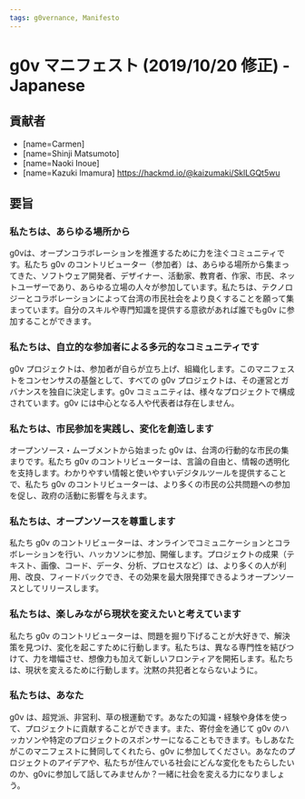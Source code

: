 ```yaml
---
tags: g0vernance, Manifesto
---
```


# g0v マニフェスト (2019/10/20 修正) - Japanese

## 貢献者
- [name=Carmen]
- [name=Shinji Matsumoto]
- [name=Naoki Inoue]
- [name=Kazuki Imamura] https://hackmd.io/@kaizumaki/SklLGQt5wu

## 要旨

### 私たちは、あらゆる場所から

g0vは、オープンコラボレーションを推進するために力を注ぐコミュニティです。私たち g0v のコントリビューター（参加者）は、あらゆる場所から集まってきた、ソフトウェア開発者、デザイナー、活動家、教育者、作家、市民、ネットユーザーであり、あらゆる立場の人々が参加しています。私たちは、テクノロジーとコラボレーションによって台湾の市民社会をより良くすることを願って集まっています。自分のスキルや専門知識を提供する意欲があれば誰でもg0v に参加することができます。

### 私たちは、自立的な参加者による多元的なコミュニティです

g0v プロジェクトは、参加者が自らが立ち上げ、組織化します。このマニフェストをコンセンサスの基盤として、すべての g0v プロジェクトは、その運営とガバナンスを独自に決定します。g0v コミュニティは、様々なプロジェクトで構成されています。g0v には中心となる人や代表者は存在しません。

### 私たちは、市民参加を実践し、変化を創造します

オープンソース・ムーブメントから始まった g0v は、台湾の行動的な市民の集まりです。私たち g0v のコントリビューターは、言論の自由と、情報の透明化を支持します。わかりやすい情報と使いやすいデジタルツールを提供することで、私たち g0v  のコントリビューターは、より多くの市民の公共問題への参加を促し、政府の活動に影響を与えます。

### 私たちは、オープンソースを尊重します

私たち g0v のコントリビューターは、オンラインでコミュニケーションとコラボレーションを行い、ハッカソンに参加、開催します。プロジェクトの成果（テキスト、画像、コード、データ、分析、プロセスなど）は、より多くの人が利用、改良、フィードバックでき、その効果を最大限発揮できるようオープンソースとしてリリースします。

### 私たちは、楽しみながら現状を変えたいと考えています

私たち g0v のコントリビューターは、問題を掘り下げることが大好きで、解決策を見つけ、変化を起こすために行動します。私たちは、異なる専門性を結びつけて、力を増幅させ、想像力も加えて新しいフロンティアを開拓します。私たちは、現状を変えるために行動します。沈黙の共犯者とならないように。

### 私たちは、あなた

g0v は、超党派、非営利、草の根運動です。あなたの知識・経験や身体を使って、プロジェクトに貢献することができます。また、寄付金を通じて g0v のハッカソンや特定のプロジェクトのスポンサーになることもできます。もしあなたがこのマニフェストに賛同してくれたら、g0v に参加してください。あなたのプロジェクトのアイデアや、私たちが住んでいる社会にどんな変化をもたらしたいのか、g0vに参加して話してみませんか？一緒に社会を変える力になりましょう。